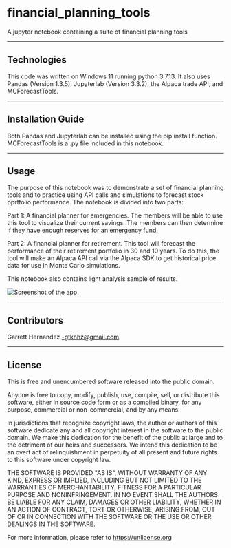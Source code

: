 # financial_planning_tools
A jupyter notebook containing a suite of financial planning tools

---

## Technologies

This code was written on Windows 11 running python 3.7.13. It also uses Pandas (Version 1.3.5), Jupyterlab (Version 3.3.2), the Alpaca trade API, and MCForecastTools.

---

## Installation Guide

Both Pandas and Jupyterlab can be installed using the pip install function. MCForecastTools is a .py file included in this notebook.

---

## Usage

The purpose of this notebook was to demonstrate a set of financial planning tools and to practice using API calls and simulations to forecast stock pprtfolio performance. The notebook is divided into two parts:

Part 1: A financial planner for emergencies. The members will be able to use this tool to visualize their current savings. The members can then determine if they have enough reserves for an emergency fund.

Part 2: A financial planner for retirement. This tool will forecast the performance of their retirement portfolio in 30 and 10 years. To do this, the tool will make an Alpaca API call via the Alpaca SDK to get historical price data for use in Monte Carlo simulations.

This notebook also contains light analysis sample of results.

![Screenshot of the app.](Images/5-4-monte-carlo-line-plot.png)

---

## Contributors

Garrett Hernandez -gtkhhz@gmail.com

---

## License

This is free and unencumbered software released into the public domain.

Anyone is free to copy, modify, publish, use, compile, sell, or
distribute this software, either in source code form or as a compiled
binary, for any purpose, commercial or non-commercial, and by any
means.

In jurisdictions that recognize copyright laws, the author or authors
of this software dedicate any and all copyright interest in the
software to the public domain. We make this dedication for the benefit
of the public at large and to the detriment of our heirs and
successors. We intend this dedication to be an overt act of
relinquishment in perpetuity of all present and future rights to this
software under copyright law.

THE SOFTWARE IS PROVIDED "AS IS", WITHOUT WARRANTY OF ANY KIND,
EXPRESS OR IMPLIED, INCLUDING BUT NOT LIMITED TO THE WARRANTIES OF
MERCHANTABILITY, FITNESS FOR A PARTICULAR PURPOSE AND NONINFRINGEMENT.
IN NO EVENT SHALL THE AUTHORS BE LIABLE FOR ANY CLAIM, DAMAGES OR
OTHER LIABILITY, WHETHER IN AN ACTION OF CONTRACT, TORT OR OTHERWISE,
ARISING FROM, OUT OF OR IN CONNECTION WITH THE SOFTWARE OR THE USE OR
OTHER DEALINGS IN THE SOFTWARE.

For more information, please refer to <https://unlicense.org>